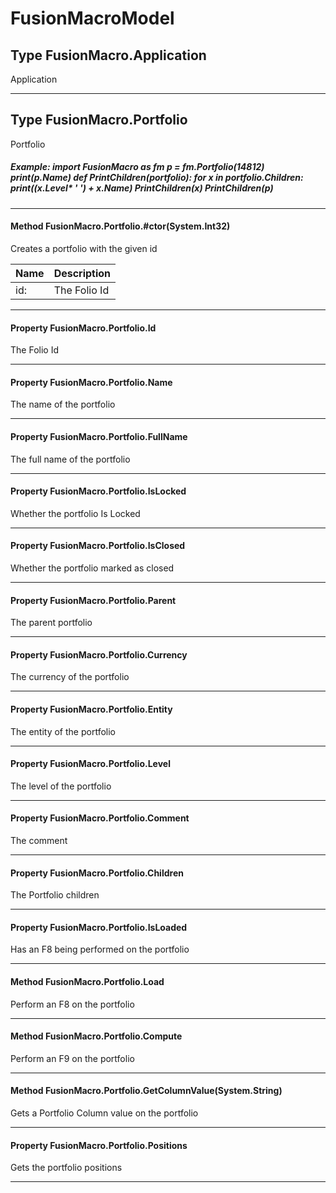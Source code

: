 # FusionMacroModel #

## Type FusionMacro.Application

 Application 



---
## Type FusionMacro.Portfolio

 Portfolio 

##### Example:  import FusionMacro as fm p = fm.Portfolio(14812) print(p.Name) def PrintChildren(portfolio): for x in portfolio.Children: print((x.Level* ' ') + x.Name) PrintChildren(x) PrintChildren(p) 



---
#### Method FusionMacro.Portfolio.#ctor(System.Int32)

 Creates a portfolio with the given id 

|Name | Description |
|-----|------|
|id: |The Folio Id|


---
#### Property FusionMacro.Portfolio.Id

 The Folio Id 



---
#### Property FusionMacro.Portfolio.Name

 The name of the portfolio 



---
#### Property FusionMacro.Portfolio.FullName

 The full name of the portfolio 



---
#### Property FusionMacro.Portfolio.IsLocked

 Whether the portfolio Is Locked 



---
#### Property FusionMacro.Portfolio.IsClosed

 Whether the portfolio marked as closed 



---
#### Property FusionMacro.Portfolio.Parent

 The parent portfolio 



---
#### Property FusionMacro.Portfolio.Currency

 The currency of the portfolio 



---
#### Property FusionMacro.Portfolio.Entity

 The entity of the portfolio 



---
#### Property FusionMacro.Portfolio.Level

 The level of the portfolio 



---
#### Property FusionMacro.Portfolio.Comment

 The comment 



---
#### Property FusionMacro.Portfolio.Children

 The Portfolio children 



---
#### Property FusionMacro.Portfolio.IsLoaded

 Has an F8 being performed on the portfolio 



---
#### Method FusionMacro.Portfolio.Load

 Perform an F8 on the portfolio 



---
#### Method FusionMacro.Portfolio.Compute

 Perform an F9 on the portfolio 



---
#### Method FusionMacro.Portfolio.GetColumnValue(System.String)

 Gets a Portfolio Column value on the portfolio 



---
#### Property FusionMacro.Portfolio.Positions

 Gets the portfolio positions 



---



